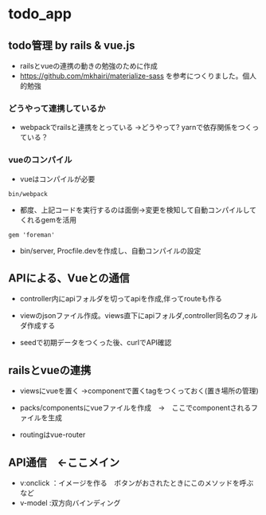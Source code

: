 # todo_app
## todo管理 by rails &amp; vue.js
- railsとvueの連携の動きの勉強のために作成
- https://github.com/mkhairi/materialize-sass を参考につくりました。個人的勉強

### どうやって連携しているか
- webpackでrailsと連携をとっている
→どうやって? yarnで依存関係をつくっている？

### vueのコンパイル
- vueはコンパイルが必要
```
bin/webpack
```
- 都度、上記コードを実行するのは面倒→変更を検知して自動コンパイルしてくれるgemを活用

```
gem 'foreman'
```
- bin/server, Procfile.devを作成し、自動コンパイルの設定

## APIによる、Vueとの通信
- controller内にapiフォルダを切ってapiを作成,伴ってrouteも作る

- viewのjsonファイル作成。views直下にapiフォルダ,controller同名のフォルダ作成する

- seedで初期データをつくった後、curlでAPI確認

## railsとvueの連携
- viewsにvueを置く →componentで置くtagをつくっておく(置き場所の管理)
- packs/componentsにvueファイルを作成　→　ここでcomponentされるファイルを生成

- routingはvue-router

## API通信　←ここメイン
- v:onclick ：イメージを作る　ボタンがおされたときにこのメソッドを呼ぶなど
- v-model :双方向バインディング

